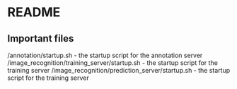 # README

## Important files
/annotation/startup.sh - the startup script for the annotation server
/image_recognition/training_server/startup.sh - the startup script for the training server
/image_recognition/prediction_server/startup.sh - the startup script for the training server
